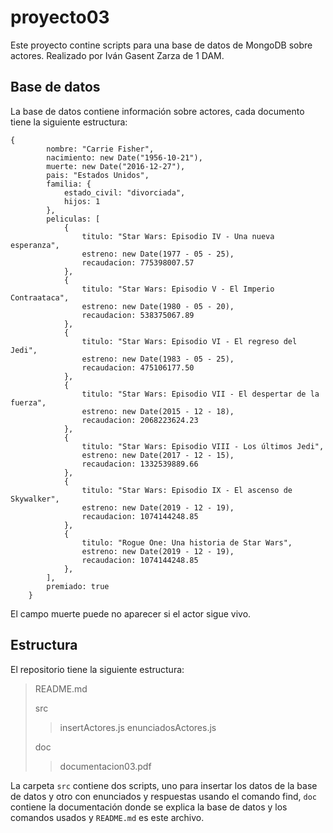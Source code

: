 # proyecto03
Este proyecto contine scripts para una base de datos de MongoDB sobre actores. Realizado por Iván Gasent Zarza de 1 DAM.

## Base de datos
La base de datos contiene información sobre actores, cada documento tiene la siguiente estructura:
```
{
        nombre: "Carrie Fisher",
        nacimiento: new Date("1956-10-21"),
        muerte: new Date("2016-12-27"),
        pais: "Estados Unidos",
        familia: {
            estado_civil: "divorciada",
            hijos: 1
        },
        peliculas: [
            {
                titulo: "Star Wars: Episodio IV - Una nueva esperanza",
                estreno: new Date(1977 - 05 - 25),
                recaudacion: 775398007.57
            },
            {
                titulo: "Star Wars: Episodio V - El Imperio Contraataca",
                estreno: new Date(1980 - 05 - 20),
                recaudacion: 538375067.89
            },
            {
                titulo: "Star Wars: Episodio VI - El regreso del Jedi",
                estreno: new Date(1983 - 05 - 25),
                recaudacion: 475106177.50
            },
            {
                titulo: "Star Wars: Episodio VII - El despertar de la fuerza",
                estreno: new Date(2015 - 12 - 18),
                recaudacion: 2068223624.23
            },
            {
                titulo: "Star Wars: Episodio VIII - Los últimos Jedi",
                estreno: new Date(2017 - 12 - 15),
                recaudacion: 1332539889.66
            },
            {
                titulo: "Star Wars: Episodio IX - El ascenso de Skywalker",
                estreno: new Date(2019 - 12 - 19),
                recaudacion: 1074144248.85
            },
            {
                titulo: "Rogue One: Una historia de Star Wars",
                estreno: new Date(2019 - 12 - 19),
                recaudacion: 1074144248.85
            },
        ],
        premiado: true
    }
```
El campo muerte puede no aparecer si el actor sigue vivo.

## Estructura
El repositorio tiene la siguiente estructura:
>README.md
>
>src
>>insertActores.js
>>enunciadosActores.js
>
>doc
>>documentacion03.pdf

La carpeta `src` contiene dos scripts, uno para insertar los datos de la base de datos y otro con enunciados y respuestas usando el comando find, `doc` contiene la documentación donde se explica la base de datos y los comandos usados y `README.md` es este archivo.
